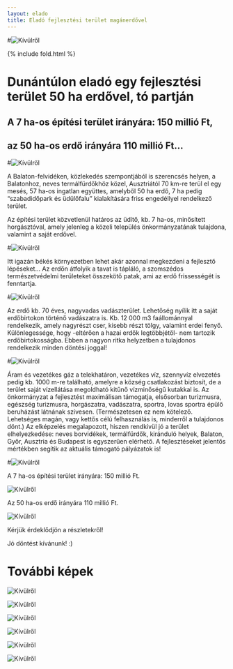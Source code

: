 ```yaml
---
layout: elado
title: Eladó fejlesztési terület magánerdővel
---
```


#![Kívülről](http://i.imgur.com/gIYG2l7.jpg)

{% include fold.html %}

# Dunántúlon eladó egy fejlesztési terület 50 ha erdővel, tó partján

## A 7 ha-os építési terület irányára: 150 millió Ft,     

## az 50 ha-os erdő irányára 110 millió Ft…

#![Kívülről](http://i.imgur.com/4Kk3IvM.jpg)

A Balaton-felvidéken, közlekedés szempontjából is szerencsés helyen, a Balatonhoz, neves termálfürdőkhöz közel, Ausztriától 70 km-re terül el egy mesés, 57 ha-os ingatlan együttes, amelyből 50 ha erdő, 7 ha pedig “szabadidőpark és üdülőfalu” kialakítására friss engedéllyel rendelkező terület. 

Az építési terület közvetlenül határos az üdítő, kb. 7 ha-os, minősített horgásztóval, amely jelenleg a közeli település önkormányzatának tulajdona, valamint a saját erdővel. 

#![Kívülről](http://i.imgur.com/rRavE48.jpg)

Itt igazán békés környezetben lehet akár azonnal megkezdeni a fejlesztő lépéseket... 
Az erdőn átfolyik a tavat is tápláló, a szomszédos természetvédelmi területeket összekötő patak, ami az erdő frissességét is fenntartja.

#![Kívülről](http://i.imgur.com/8RHLcAN.jpg)

Az erdő  kb. 70 éves, nagyvadas vadászterület. Lehetőség nyílik itt a saját erdőbirtokon történő vadászatra is. 
Kb. 12 000 m3 faállománnyal rendelkezik, amely nagyrészt cser, kisebb részt tölgy, valamint erdei fenyő. Különlegessége, hogy -eltérően a hazai erdők legtöbbjétől- nem tartozik erdőbirtokosságba. Ebben a nagyon ritka helyzetben a tulajdonos rendelkezik minden döntési joggal!

#![Kívülről](http://i.imgur.com/1bYttsG.jpg)

Áram és vezetékes gáz a telekhatáron, vezetékes víz, szennyvíz elvezetés pedig kb. 1000 m-re található, amelyre a község csatlakozást biztosít, de a terület saját vízellátása megoldható kitűnő vízminőségű kutakkal is. Az önkormányzat a fejlesztést maximálisan támogatja, elsősorban turizmusra, egészség turizmusra, horgászatra, vadászatra, sportra, lovas sportra épülő beruházást látnának szívesen.
(Természetesen ez nem kötelező. Lehetséges magán, vagy kettős célú felhasználás is, minderről a tulajdonos dönt.) Az elképzelés megalapozott, hiszen rendkívül jó a terület elhelyezkedése: neves borvidékek, termálfürdők, kiránduló helyek, Balaton, Győr, Ausztria és Budapest is egyszerűen elérhető. A fejlesztéseket jelentős mértékben segítik az aktuális támogató pályázatok is!

#![Kívülről](http://i.imgur.com/M16yHXg.jpg)

A 7 ha-os építési terület irányára: 150 millió Ft.  

![Kívülről](http://i.imgur.com/tXcJuhj.jpg)

Az 50 ha-os erdő irányára 110 millió Ft.

![Kívülről](http://i.imgur.com/EppmBYR.jpg)

Kérjük érdeklődjön a részletekről!

Jó döntést kívánunk! :)

# További képek

![Kívülről](http://i.imgur.com/tS2IWvH.jpg)

![Kívülről](http://i.imgur.com/1bYttsG.jpg)

![Kívülről](http://i.imgur.com/DBuUaVP.jpg)

![Kívülről](http://i.imgur.com/dUwsTHH.jpg)

![Kívülről](http://i.imgur.com/1OA3sSw.jpg)
     		            
![Kívülről](http://i.imgur.com/2PhqEK3.jpg)



